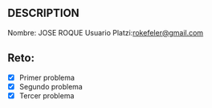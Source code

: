 ## DESCRIPTION

Nombre: JOSE ROQUE
Usuario Platzi:rokefeler@gmail.com

## Reto:

- [X] Primer problema
- [X] Segundo problema
- [X] Tercer problema
